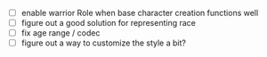 - [ ] enable warrior Role when base character creation functions well
- [ ] figure out a good solution for representing race 
- [ ] fix age range / codec
- [ ] figure out a way to customize the style a bit?
